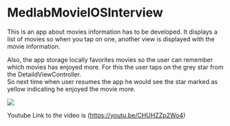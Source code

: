 # MedlabMovieIOSInterview

This is an app about movies information has to be developed. It displays a list of movies so when you tap on one, another view is displayed with the movie information. 

Also, the app storage locally favorites movies so the user can remember which movies has enjoyed more.
For this the user taps on the grey star from the DetaildViewController.  
So next time when user resumes the app he would see the star marked as yellow indicating he enjoyed the movie more.


![](https://github.com/developer0587/MedlabMovieIOSInterview/blob/master/appvideo.gif)

Youtube Link to the video is (https://youtu.be/CHUHZZp2Wo4)


